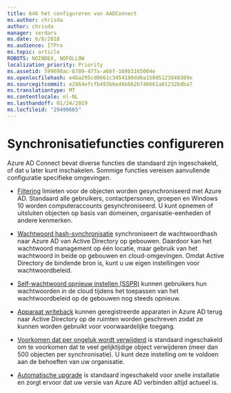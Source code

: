 ```yaml
---
title: 646 het configureren van AADConnect
ms.author: chrisda
author: chrisda
manager: serdars
ms.date: 6/8/2018
ms.audience: ITPro
ms.topic: article
ROBOTS: NOINDEX, NOFOLLOW
localization_priority: Priority
ms.assetid: 599698ac-6709-477a-a66f-169b3165064e
ms.openlocfilehash: e4ba295cd0661c3454180dd6a15895123840389e
ms.sourcegitcommit: e2864efcfb493b6e46b662b746661a61232bdba7
ms.translationtype: MT
ms.contentlocale: nl-NL
ms.lasthandoff: 01/24/2019
ms.locfileid: "29499665"
---
```

# <a name="configure-sync-features"></a>Synchronisatiefuncties configureren

Azure AD Connect bevat diverse functies die standaard zijn ingeschakeld, of dat u later kunt inschakelen. Sommige functies vereisen aanvullende configuratie specifieke omgevingen.
  
- [Filtering](https://docs.microsoft.com/azure/active-directory/connect/active-directory-aadconnectsync-configure-filtering) limieten voor de objecten worden gesynchroniseerd met Azure AD. Standaard alle gebruikers, contactpersonen, groepen en Windows 10 worden computeraccounts gesynchroniseerd. U kunt opnemen of uitsluiten objecten op basis van domeinen, organisatie-eenheden of andere kenmerken. 
    
- [Wachtwoord hash-synchronisatie](https://docs.microsoft.com/azure/active-directory/connect/active-directory-aadconnectsync-implement-password-hash-synchronization) synchroniseert de wachtwoordhash naar Azure AD van Active Directory op gebouwen. Daardoor kan het wachtwoord management op één locatie, maar gebruik van het wachtwoord in beide op gebouwen en cloud-omgevingen. Omdat Active Directory de bindende bron is, kunt u uw eigen instellingen voor wachtwoordbeleid. 
    
- [Self-wachtwoord opnieuw instellen (SSPR)](https://docs.microsoft.com/azure/active-directory/authentication/quickstart-sspr) kunnen gebruikers hun wachtwoorden in de cloud tijdens het toepassen van het wachtwoordbeleid op de gebouwen nog steeds opnieuw. 
    
- [Apparaat writeback](https://docs.microsoft.com/azure/active-directory/connect/active-directory-aadconnect-feature-device-writeback) kunnen geregistreerde apparaten in Azure AD terug naar Active Directory op de ruimten worden geschreven zodat ze kunnen worden gebruikt voor voorwaardelijke toegang. 
    
- [Voorkomen dat per ongeluk wordt verwijderd](https://docs.microsoft.com/azure/active-directory/connect/active-directory-aadconnectsync-feature-prevent-accidental-deletes) is standaard ingeschakeld om te voorkomen dat te veel gelijktijdige object verwijderen (meer dan 500 objecten per synchronisatie). U kunt deze instelling om te voldoen aan de behoeften van uw organisatie. 
    
- [Automatische upgrade](https://docs.microsoft.com/azure/active-directory/connect/active-directory-aadconnect-feature-automatic-upgrade) is standaard ingeschakeld voor snelle installatie en zorgt ervoor dat uw versie van Azure AD verbinden altijd actueel is. 
    

